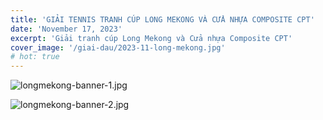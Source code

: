 ```yaml
---
title: 'GIẢI TENNIS TRANH CÚP LONG MEKONG VÀ CỬA NHỰA COMPOSITE CPT'
date: 'November 17, 2023'
excerpt: 'Giải tranh cúp Long Mekong và Cửa nhựa Composite CPT'
cover_image: '/giai-dau/2023-11-long-mekong.jpg'
# hot: true
---
```


![longmekong-banner-1.jpg](https://img.upanh.tv/2023/10/07/longmekong-banner-1.jpg)

![longmekong-banner-2.jpg](https://img.upanh.tv/2023/10/07/longmekong-banner-2.jpg)
